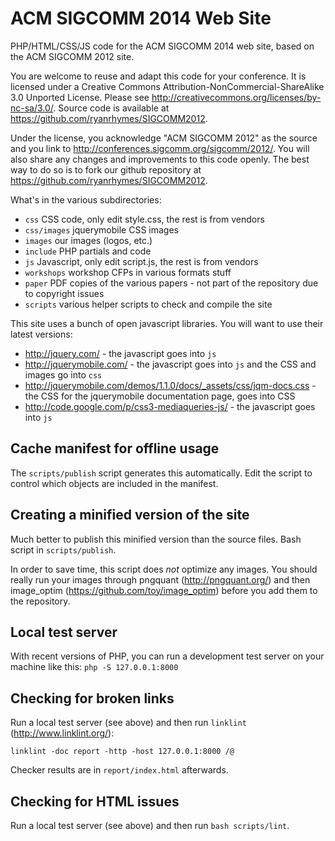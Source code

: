 ACM SIGCOMM 2014 Web Site
=========================

PHP/HTML/CSS/JS code for the ACM SIGCOMM 2014 web site, based on the ACM SIGCOMM 2012 site.

You are welcome to reuse and adapt this code for your conference. It is licensed under a Creative Commons Attribution-NonCommercial-ShareAlike 3.0 Unported License. Please see http://creativecommons.org/licenses/by-nc-sa/3.0/. Source code is available at https://github.com/ryanrhymes/SIGCOMM2012.

Under the license, you acknowledge "ACM SIGCOMM 2012" as the source and you link to http://conferences.sigcomm.org/sigcomm/2012/. You will also share any changes and improvements to this code openly. The best way to do so is to fork our github repository at https://github.com/ryanrhymes/SIGCOMM2012.

What's in the various subdirectories:

* `css`			CSS code, only edit style.css, the rest is from vendors
* `css/images`	jquerymobile CSS images
* `images`		our images (logos, etc.)
* `include`		PHP partials and code
* `js`			Javascript, only edit script.js, the rest is from vendors
* `workshops`	workshop CFPs in various formats stuff
* `paper`		PDF copies of the various papers - not part of the repository due to copyright issues
* `scripts`		various helper scripts to check and compile the site

This site uses a bunch of open javascript libraries. You will want to use their latest versions:

* http://jquery.com/ - the javascript goes into `js`
* http://jquerymobile.com/ - the javascript goes into `js` and the CSS and images go into `css`
* http://jquerymobile.com/demos/1.1.0/docs/_assets/css/jqm-docs.css - the CSS for the jquerymobile documentation page, goes into CSS
* http://code.google.com/p/css3-mediaqueries-js/ - the javascript goes into `js`


Cache manifest for offline usage
--------------------------------

The `scripts/publish` script generates this automatically. Edit the script to control which objects are included in the manifest.


Creating a minified version of the site
---------------------------------------

Much better to publish this minified version than the source files. Bash script in `scripts/publish`.

In order to save time, this script does *not* optimize any images. You should really run your images through pngquant (http://pngquant.org/) and then image_optim (https://github.com/toy/image_optim) before you add them to the repository.


Local test server
-----------------

With recent versions of PHP, you can run a development test server on your machine like this: `php -S 127.0.0.1:8000`


Checking for broken links
-------------------------

Run a local test server (see above) and then run `linklint` (http://www.linklint.org/):

    linklint -doc report -http -host 127.0.0.1:8000 /@

Checker results are in `report/index.html` afterwards.


Checking for HTML issues
------------------------

Run a local test server (see above) and then run `bash scripts/lint`.
